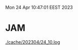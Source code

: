 Mon 24 Apr 10:47:01 EEST 2023
# JAM
<a href='./cache/202304/24_10.log'>./cache/202304/24_10.log</a>
